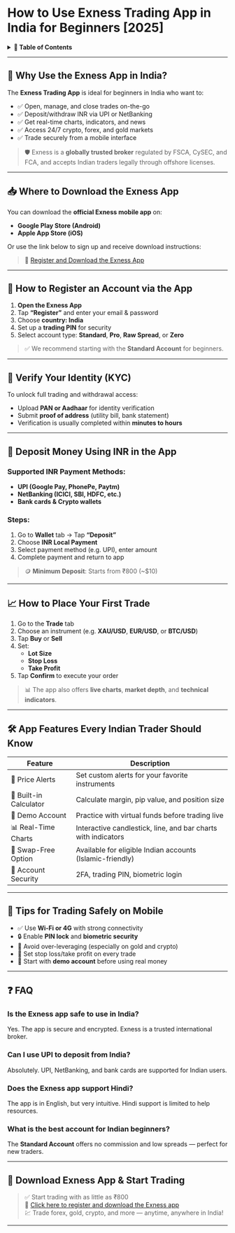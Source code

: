 # How to Use Exness Trading App in India for Beginners [2025]

<details>
<summary><strong>📑 Table of Contents</strong></summary>

- [Why Use the Exness App in India?](#why-use-the-exness-app-in-india)
- [Where to Download the Exness App](#where-to-download-the-exness-app)
- [How to Register an Account via the App](#how-to-register-an-account-via-the-app)
- [Verify Your Identity (KYC)](#verify-your-identity-kyc)
- [Deposit Money Using INR in the App](#deposit-money-using-inr-in-the-app)
- [How to Place Your First Trade](#how-to-place-your-first-trade)
- [App Features Every Indian Trader Should Know](#app-features-every-indian-trader-should-know)
- [Tips for Trading Safely on Mobile](#tips-for-trading-safely-on-mobile)
- [FAQ](#faq)
- [Download Exness App & Start Trading](#download-exness-app--start-trading)

</details>

---

## 📱 Why Use the Exness App in India?

The **Exness Trading App** is ideal for beginners in India who want to:

- ✅ Open, manage, and close trades on-the-go  
- ✅ Deposit/withdraw INR via UPI or NetBanking  
- ✅ Get real-time charts, indicators, and news  
- ✅ Access 24/7 crypto, forex, and gold markets  
- ✅ Trade securely from a mobile interface  

> 🛡️ Exness is a **globally trusted broker** regulated by FSCA, CySEC, and FCA, and accepts Indian traders legally through offshore licenses.

---

## 📥 Where to Download the Exness App

You can download the **official Exness mobile app** on:

- **Google Play Store (Android)**  
- **Apple App Store (iOS)**  

Or use the link below to sign up and receive download instructions:

> 🔗 [Register and Download the Exness App](https://one.exnesstrack.org/boarding/sign-up/a/english23)

---

## 📝 How to Register an Account via the App

1. **Open the Exness App**
2. Tap **“Register”** and enter your email & password
3. Choose **country: India**
4. Set up a **trading PIN** for security
5. Select account type: **Standard**, **Pro**, **Raw Spread**, or **Zero**

> ✅ We recommend starting with the **Standard Account** for beginners.

---

## 🪪 Verify Your Identity (KYC)

To unlock full trading and withdrawal access:

- Upload **PAN or Aadhaar** for identity verification
- Submit **proof of address** (utility bill, bank statement)
- Verification is usually completed within **minutes to hours**

---

## 💸 Deposit Money Using INR in the App

### Supported INR Payment Methods:
- **UPI (Google Pay, PhonePe, Paytm)**
- **NetBanking (ICICI, SBI, HDFC, etc.)**
- **Bank cards & Crypto wallets**

### Steps:
1. Go to **Wallet** tab → Tap **“Deposit”**
2. Choose **INR Local Payment**
3. Select payment method (e.g. UPI), enter amount
4. Complete payment and return to app

> 🪙 **Minimum Deposit**: Starts from ₹800 (~$10)

---

## 📈 How to Place Your First Trade

1. Go to the **Trade** tab
2. Choose an instrument (e.g. **XAU/USD**, **EUR/USD**, or **BTC/USD**)
3. Tap **Buy** or **Sell**
4. Set:
   - **Lot Size**
   - **Stop Loss**
   - **Take Profit**
5. Tap **Confirm** to execute your order

> 📊 The app also offers **live charts**, **market depth**, and **technical indicators**.

---

## 🛠️ App Features Every Indian Trader Should Know

| Feature                   | Description                                                                 |
|---------------------------|-----------------------------------------------------------------------------|
| 🔔 Price Alerts           | Set custom alerts for your favorite instruments                            |
| 🧮 Built-in Calculator     | Calculate margin, pip value, and position size                              |
| 💼 Demo Account            | Practice with virtual funds before trading live                            |
| 📊 Real-Time Charts        | Interactive candlestick, line, and bar charts with indicators              |
| 🌙 Swap-Free Option        | Available for eligible Indian accounts (Islamic-friendly)                  |
| 🔐 Account Security        | 2FA, trading PIN, biometric login                                           |

---

## 🧠 Tips for Trading Safely on Mobile

- ✅ Use **Wi-Fi or 4G** with strong connectivity  
- 🔒 Enable **PIN lock** and **biometric security**  
- 🚫 Avoid over-leveraging (especially on gold and crypto)  
- 🛑 Set stop loss/take profit on every trade  
- 🧪 Start with **demo account** before using real money  

---

## ❓ FAQ

### Is the Exness app safe to use in India?
Yes. The app is secure and encrypted. Exness is a trusted international broker.

### Can I use UPI to deposit from India?
Absolutely. UPI, NetBanking, and bank cards are supported for Indian users.

### Does the Exness app support Hindi?
The app is in English, but very intuitive. Hindi support is limited to help resources.

### What is the best account for Indian beginners?
The **Standard Account** offers no commission and low spreads — perfect for new traders.

---

## 📲 Download Exness App & Start Trading

> ✅ Start trading with as little as ₹800  
> 🔗 [Click here to register and download the Exness app](https://one.exnesstrack.org/boarding/sign-up/a/english23)  
> 💹 Trade forex, gold, crypto, and more — anytime, anywhere in India!

---

